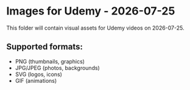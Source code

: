# Images for Udemy - 2026-07-25

This folder will contain visual assets for Udemy videos on 2026-07-25.

## Supported formats:
- PNG (thumbnails, graphics)
- JPG/JPEG (photos, backgrounds)
- SVG (logos, icons)
- GIF (animations)
